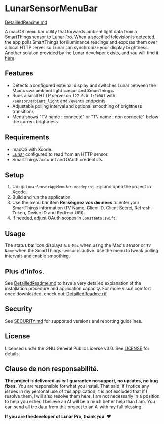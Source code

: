 # LunarSensorMenuBar
[DetailledReadme.md](DetailledReadme.md)

A macOS menu bar utility that forwards ambient light data from a SmartThings sensor to [Lunar Pro](https://github.com/alin23/Lunar). When a specified television is detected, the app polls SmartThings for illuminance readings and exposes them over a local HTTP server so Lunar can synchronize your display brightness.
Another solution provided by the Lunar developer exists, and you will find it [here](https://github.com/alin23/lunarsensor).

## Features
- Detects a configured external display and switches Lunar between the Mac's own ambient light sensor and SmartThings.
- Runs a small HTTP server on `127.0.0.1:10001` with `/sensor/ambient_light` and `/events` endpoints.
- Adjustable polling interval and optional smoothing of brightness transitions.
- Menu shows "TV name : connecté" or "TV name : non connecté" below the current brightness.

## Requirements
- macOS with Xcode.
- [Lunar](https://lunar.fyi/) configured to read from an HTTP sensor.
- SmartThings account and OAuth credentials.

## Setup
1. Unzip `LunarSensorAppMenuBar.xcodeproj.zip` and open the project in Xcode.
2. Build and run the application.
3. Use the menu bar item **Renseignez vos données** to enter your SmartThings information (TV Name, Client ID, Client Secret, Refresh Token, Device ID and Redirect URI).
4. If needed, adjust OAuth scopes in `Constants.swift`.

## Usage
The status bar icon displays `ALS Mac` when using the Mac's sensor or `TV Name` when the SmartThings sensor is active. Use the menu to tweak polling intervals and enable smoothing.

## Plus d'infos.
See [DetailledReadme.md](DetailledReadme.md) to have a very detailed explanation of the installation procedure and application capacity.
For more visual comfort once downloaded, check out: [DetailledReadme.rtf](DetailledReadme.rtf)

## Security
See [SECURITY.md](SECURITY.md) for supported versions and reporting guidelines.

## License
Licensed under the GNU General Public License v3.0. See [LICENSE](LICENSE) for details.

## Clause de non responsabilité.
**The project is delivered as is: I guarantee no support, no updates, no bug fixes.** You are responsible for what you install. That said, if I notice any issues in my personal use of this application, it is not excluded that if I resolve them, I will also resolve them here. I am not necessarily in a position to help you either. I believe an AI will be a much better help than I am. You can send all the data from this project to an AI with my full blessing.

**If you are the developer of Lunar Pro, thank you. ❤️**
